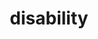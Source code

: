 ---
title: disability
description: a page describing your disabilities and how it affects you
creator_name: Vincent Lammens
creator_link: https://www.vincentlammens.be/disability/
---